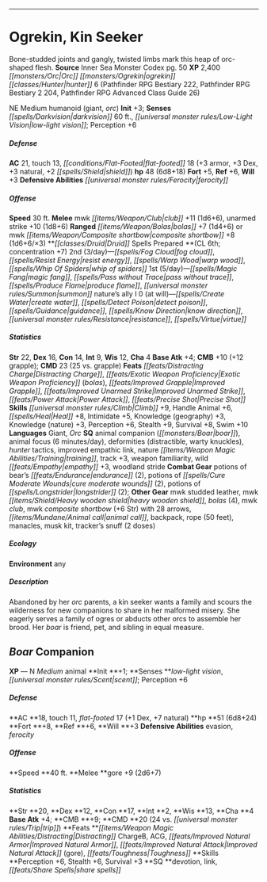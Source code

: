 ﻿---
cssclass: [monsters]
title1: Ogrekin, Kin Seeker
desc_short: Bone-studded joints and gangly, twisted limbs mark this heap of orc-shaped
  flesh.
title2: Kin Seeker
CR: 6
sources:
- name: Inner Sea Monster Codex
  page: 50
  link: http://paizo.com/products/btpy9elc?Pathfinder-Campaign-Setting-Inner-Sea-Monster-Codex
XP: 2400
race: Orc
classes:
- ogrekin hunter 6 (Pathfinder RPG Bestiary 222, Pathfinder RPG Bestiary 2 204, Pathfinder
  RPG Advanced Class Guide 26)
alignment: NE
size: Medium
type: humanoid
subtypes:
- giant
- orc
initiative:
  bonus: 3
senses:
  darkvision: 60
  low-light vision: true
AC:
  AC: 21
  touch: 13
  flat_footed: 18
  components:
    armor: 3
    dex: 3
    natural: 3
    shield: 2
HP:
  HP: 48
  long: 6d8+18
saves:
  fort: 5
  ref: 6
  will: 3
defensive_abilities:
- ferocity
speeds:
  base: 30
attacks:
  melee:
  - - text: mwk club +11 (1d6+6)
      entries:
      - - damage: 1d6+6
      attack: mwk club
      bonus:
      - 11
    - text: unarmed strike +10 (1d8+6)
      entries:
      - - damage: 1d8+6
      attack: unarmed strike
      bonus:
      - 10
  ranged:
  - - text: bolas +7 (1d4+6)
      entries:
      - - damage: 1d4+6
      attack: bolas
      bonus:
      - 7
  - - text: mwk composite shortbow +8 (1d6+6/×3)
      entries:
      - - damage: 1d6+6
          crit_multiplier: 3
      attack: mwk composite shortbow
      bonus:
      - 8
spells:
  entries:
  - name: fog cloud
    source: Druid
    level: 2
  - name: resist energy
    source: Druid
    level: 2
  - name: warp wood
    source: Druid
    level: 2
  - superscripts:
    - ACG
    name: whip of spiders
    source: Druid
    level: 2
  - name: magic fang
    source: Druid
    level: 1
  - name: pass without trace
    source: Druid
    level: 1
  - name: produce flame
    source: Druid
    level: 1
  - name: summon nature's ally I
    source: Druid
    level: 1
  - name: create water
    source: Druid
    level: 0
  - name: detect poison
    source: Druid
    level: 0
  - name: guidance
    source: Druid
    level: 0
  - name: know direction
    source: Druid
    level: 0
  - name: resistance
    source: Druid
    level: 0
  - name: virtue
    source: Druid
    level: 0
  sources:
  - name: Druid
    type: prepared
    CL: 6
    concentration: 7
    slots:
      2: 3
      1: 5
      0: at-will
ability_scores:
  STR: 22
  DEX: 16
  CON: 14
  INT: 9
  WIS: 12
  CHA: 4
BAB: 4
CMB: 10
CMB_other: +12 grapple
CMD: 23
CMD_other: 25 vs. grapple
feats:
- superscripts:
  - ACG
  name: Distracting Charge
- name: Exotic Weapon Proficiency (bolas)
- name: Improved Grapple
- name: Improved Unarmed Strike
- name: Power Attack
- is_bonus: true
  name: Precise Shot
skills:
  Climb: 9
  Handle Animal: 6
  Heal: 8
  Intimidate: 5
  Knowledge (geography): 3
  Knowledge (nature): 3
  Perception: 6
  Stealth: 9
  Survival: 8
  Swim: 10
languages:
- Giant
- Orc
special_qualities:
- animal companion (boar)
- animal focus (6 minutes/day)
- deformities (distractible, warty knuckles)
- hunter tactics
- improved empathic link
- nature training
- track +3
- weapon familiarity
- wild empathy +3
- woodland stride
gear:
  combat:
  - potions of bear's endurance (2)
  - potions of cure moderate wounds (2)
  - potions of longstrider (2)
  other:
  - mwk studded leather
  - mwk heavy wooden shield
  - bolas (4)
  - mwk club
  - mwk composite shortbow (+6 Str) with 28 arrows
  - animal call
  - backpack
  - rope (50 feet)
  - manacles
  - musk kit
  - tracker's snuff (2 doses)
ecology:
  environment: any
desc_long: |2+
   Abandoned by her orc parents, a kin seeker wants a family and scours the wilderness for new companions to share in her malformed misery. She eagerly serves a family of ogres or abducts other orcs to assemble her brood. Her boar is friend, pet, and sibling in equal measure.

...

---

# Ogrekin, Kin Seeker
Bone-studded joints and gangly, twisted limbs mark this heap of orc-shaped flesh.
**Source** Inner Sea Monster Codex pg. 50
**XP** 2,400
_[[monsters/Orc|Orc]]_ _[[monsters/Ogrekin|ogrekin]]_ _[[classes/Hunter|hunter]]_ 6 (Pathfinder RPG Bestiary 222, Pathfinder RPG Bestiary 2 204, Pathfinder RPG Advanced Class Guide 26)

NE Medium humanoid (giant, _orc_)
**Init** +3; **Senses** _[[spells/Darkvision|darkvision]]_ 60 ft., _[[universal monster rules/Low-Light Vision|low-light vision]]_; Perception +6

##### Defense

**AC** 21, touch 13, _[[conditions/Flat-Footed|flat-footed]]_ 18 (+3 armor, +3 Dex, +3 natural, +2 _[[spells/Shield|shield]]_)
**hp** 48 (6d8+18)
**Fort** +5, **Ref** +6, **Will** +3
**Defensive Abilities** _[[universal monster rules/Ferocity|ferocity]]_

##### Offense
**Speed** 30 ft.
**Melee** mwk _[[items/Weapon/Club|club]]_ +11 (1d6+6), unarmed strike +10 (1d8+6)
**Ranged** _[[items/Weapon/Bolas|bolas]]_ +7 (1d4+6) or mwk _[[items/Weapon/Composite shortbow|composite shortbow]]_ +8 (1d6+6/×3)
**_[[classes/Druid|Druid]]_ Spells Prepared **(CL 6th; concentration +7)
2nd (3/day)—_[[spells/Fog Cloud|fog cloud]]_, _[[spells/Resist Energy|resist energy]]_, _[[spells/Warp Wood|warp wood]]_, _[[spells/Whip Of Spiders|whip of spiders]]_
1st (5/day)—_[[spells/Magic Fang|magic fang]]_, _[[spells/Pass without Trace|pass without trace]]_, _[[spells/Produce Flame|produce flame]]_, _[[universal monster rules/Summon|summon]]_ nature’s ally I
0 (at will)—_[[spells/Create Water|create water]]_, _[[spells/Detect Poison|detect poison]]_, _[[spells/Guidance|guidance]]_, _[[spells/Know Direction|know direction]]_, _[[universal monster rules/Resistance|resistance]]_, _[[spells/Virtue|virtue]]_

##### Statistics
**Str** 22, **Dex** 16, **Con** 14, **Int** 9, **Wis** 12, **Cha** 4
**Base Atk** +4; **CMB** +10 (+12 grapple); **CMD** 23 (25 vs. grapple)
**Feats** _[[feats/Distracting Charge|Distracting Charge]]_, _[[feats/Exotic Weapon Proficiency|Exotic Weapon Proficiency]]_ (_bolas_), _[[feats/Improved Grapple|Improved Grapple]]_, _[[feats/Improved Unarmed Strike|Improved Unarmed Strike]]_, _[[feats/Power Attack|Power Attack]]_, _[[feats/Precise Shot|Precise Shot]]_
**Skills** _[[universal monster rules/Climb|Climb]]_ +9, Handle Animal +6, _[[spells/Heal|Heal]]_ +8, Intimidate +5, Knowledge (geography) +3, Knowledge (nature) +3, Perception +6, Stealth +9, Survival +8, Swim +10
**Languages** Giant, _Orc_
**SQ** animal companion (_[[monsters/Boar|boar]]_), animal focus (6 minutes/day), deformities (distractible, warty knuckles), _hunter_ tactics, improved empathic link, nature _[[items/Weapon Magic Abilities/Training|training]]_, track +3, weapon familiarity, wild _[[feats/Empathy|empathy]]_ +3, woodland stride
**Combat Gear** potions of bear’s _[[feats/Endurance|endurance]]_ (2), potions of _[[spells/Cure Moderate Wounds|cure moderate wounds]]_ (2), potions of _[[spells/Longstrider|longstrider]]_ (2); **Other Gear** mwk studded leather, mwk _[[items/Shield/Heavy wooden shield|heavy wooden shield]]_, _bolas_ (4), mwk _club_, mwk _composite shortbow_ (+6 Str) with 28 arrows, _[[items/Mundane/Animal call|animal call]]_, backpack, rope (50 feet), manacles, musk kit, tracker’s snuff (2 doses)

##### Ecology

**Environment** any

##### Description

Abandoned by her _orc_ parents, a kin seeker wants a family and scours the wilderness for new companions to share in her malformed misery. She eagerly serves a family of ogres or abducts other orcs to assemble her brood. Her _boar_ is friend, pet, and sibling in equal measure.

## _Boar_ Companion

**XP** —
 N _Medium_ animal
 **Init **+1; **Senses **_low-light vision_, _[[universal monster rules/Scent|scent]]_; Perception +6

##### Defense

**AC **18, touch 11, _flat-footed_ 17 (+1 Dex, +7 natural)
 **hp **51 (6d8+24)
 **Fort **+8, **Ref **+6, **Will **+3
 **Defensive Abilities** evasion, _ferocity_

##### Offense
**Speed **40 ft.
 **Melee **gore +9 (2d6+7)

##### Statistics
**Str **20, **Dex **12, **Con **17, **Int **2, **Wis **13, **Cha **4
 **Base Atk** +4; **CMB **+9; **CMD **20 (24 vs. _[[universal monster rules/Trip|trip]]_)
 **Feats **_[[items/Weapon Magic Abilities/Distracting|Distracting]]_ ChargeB, ACG, _[[feats/Improved Natural Armor|Improved Natural Armor]]_, _[[feats/Improved Natural Attack|Improved Natural Attack]]_ (gore), _[[feats/Toughness|Toughness]]_
 **Skills **Perception +6, Stealth +6, Survival +3
 **SQ **devotion, link, _[[feats/Share Spells|share spells]]_